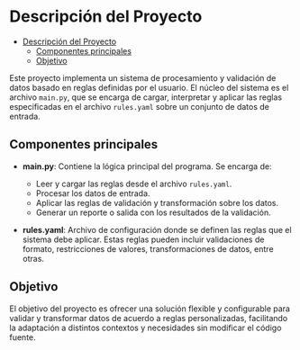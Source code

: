 # Descripción del Proyecto

<!--toc:start-->

- [Descripción del Proyecto](#descripción-del-proyecto)
  - [Componentes principales](#componentes-principales)
  - [Objetivo](#objetivo)
  <!--toc:end-->

Este proyecto implementa un sistema de procesamiento y validación de datos basado en reglas definidas por el usuario. El núcleo del sistema es el archivo `main.py`, que se encarga de cargar, interpretar y aplicar las reglas especificadas en el archivo `rules.yaml` sobre un conjunto de datos de entrada.

## Componentes principales

- **main.py**: Contiene la lógica principal del programa. Se encarga de:

  - Leer y cargar las reglas desde el archivo `rules.yaml`.
  - Procesar los datos de entrada.
  - Aplicar las reglas de validación y transformación sobre los datos.
  - Generar un reporte o salida con los resultados de la validación.

- **rules.yaml**: Archivo de configuración donde se definen las reglas que el sistema debe aplicar. Estas reglas pueden incluir validaciones de formato, restricciones de valores, transformaciones de datos, entre otras.

## Objetivo

El objetivo del proyecto es ofrecer una solución flexible y configurable para validar y transformar datos de acuerdo a reglas personalizadas, facilitando la adaptación a distintos contextos y necesidades sin modificar el código fuente.

```

```
